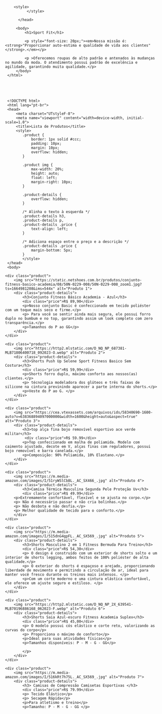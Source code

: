 <!DOCTYPE html>
<html lang="pt-br"> 
    <head>
        <meta charser="UTF-8">
        <title>Sport Fit</title>
        <link rel="stylesheet" href="lay.css">

        <style> 
              </style>
     
          </head>
     
         <body>
             <h1>Sport Fit</h1>
         
             <p style="font-size: 20px;"><em>Nossa missão é: <strong>"Proporcionar auto-estima e qualidade de vida aos clientes"</strong>.</em></p>
         
             <p >Oferecemos roupas de alto padrão e antenados às mudanças no mundo da moda. O atendimento possui padrão de excelência e agilidade, garantindo muita qualidade.</p> 
         </body>
     </html>
     
     
     
     
     
     <!DOCTYPE html>
     <html lang="pt-br">
     <head>
         <meta charset="UTstyleF-8">
         <meta name="viewport" content="width=device-width, initial-scale=1.0">
         <title>Lista de Produtos</title>
         <style>
            .product {
                border: 1px solid #ccc;
                padding: 10px;
                margin: 10px;
                overflow: hidden;
            }
            
            .product img {
                max-width: 20%;
                height: auto;
                float: left;
                margin-right: 10px;
            }
            
            .product-details {
                overflow: hidden;
            }
            
            /* Alinha o texto à esquerda */
            .product-details h3,
            .product-details p,
            .product-details .price {
                text-align: left;
            }
            
            /* Adiciona espaço entre o preço e a descrição */
            .product-details .price {
                margin-bottom: 5px;
            }
            </style>
     </head>
     <body>

    <div class="product">
        <img src="https://static.netshoes.com.br/produtos/conjunto-fitness-basico-academia/08/50N-0229-008/50N-0229-008_zoom1.jpg?ts=1664981208&ims=544x" alt="Produto 1">
        <div class="product-details">
            <h3>Conjunto Fitness Básico Academia - Azul</h3>
            <div class="price">R$ 89,90</div>
            <p>Nosso conjunto Basic é confeccionado em tecido poliéster com um toque mais seco e firme.</p>
            <p> Para você se sentir ainda mais segura, ele possui forro duplo no bumbum e no top, garantindo assim um look completo com zero transparência.</p> 
            <p>Tamanhos do P ao GG</p>
        </div>
    </div>

    <div class="product">
        <img src="https://http2.mlstatic.com/D_NQ_NP_687381-MLB71806400718_092023-O.webp" alt="Produto 2">
        <div class="product-details">
            <h3>Shorts Push Up Selene Sport Fitness Basico Sem Costura</h3>
            <div class="price">R$ 59,99</div>
            <p>Shorts forro duplo, máximo conforto aos nossos(as) clientes.</p> 
            <p> técnologia modeladora dos glúteos e três faixas de silicone na cintura previnindo aparecer a parte interna do shorts.</p> 
            <p>Veste do P ao G. </p>
        </div>
    </div>

    <div class="product">
        <img src="https://cea.vtexassets.com/arquivos/ids/58340690-1600-auto?v=638368894097000000&width=1600&height=auto&aspect=true" alt="Produto 3">
        <div class="product-details">
            <h3>top alça fina bojo removível esportivo ace verde militar</h3>
             <div class="price">R$ 59.99</div>
            <p>Top confeccionado em malha de poliamida. Modelo com caimento ajustado, decote em V, alças finas com reguladores, possui bojo removível e barra canelada.</p>
            <p>Composição: 90% Poliamida, 10% Elastano.</p>
        </div>
    </div>

    <div class="product">
        <img src="https://m.media-amazon.com/images/I/51ryWSlCb8L._AC_SX466_.jpg" alt="Produto 4">
        <div class="product-details">
            <h3>Camisa Térmica Masculina Segunda Pele Proteção Uv</h3>
            <div class="price">R$ 49.99</div>
        <p>Extremamente confortável, flexível e se ajusta no corpo.</p>
        <p> Não é necessário passar e não cria bolinhas.</p>
        <p> Não desbota e não desfia.</p>
        <p> Melhor qualidade de tecido para o conforto.</p>
        </div>
    </div>

    <div class="product">
        <img src="https://m.media-amazon.com/images/I/515dnG4gpFL._AC_SX569_.jpg" alt="Produto 5">
        <div class="product-details">
            <h3>Shorts Masculino 2 em 1 Fitness Bermuda Para Treino</h3>
            <div class="price">R$ 54,30</div>
            <p> O design é construído com um exterior de shorts solto e um interior de shorts legging, ambos feitos de 100% poliéster de alta qualidade.</p>
            <p> O exterior do shorts é espaçoso e arejado, proporcionando liberdade de movimento e permitindo a circulação de ar, ideal para manter você fresco durante os treinos mais intensos. </p>
            <p>Com um corte moderno e uma cintura elástica confortável, ele oferece um ajuste seguro e estiloso. </p>
        </div>
    </div>

    <div class="product">
        <img src="https://http2.mlstatic.com/D_NQ_NP_2X_639541-MLB70196886168_062023-F.webp" alt="Produto 6">
        <div class="product-details">
            <h3>Shorts Saia Azul-escuro Fitness Academia Suplex</h3>
            <div class="price">R$ 45,00</div>
            <p> O modelo possui cós elástico e corte reto, valorizando as curvas do corpo</p>
            <p> Proporciona o máximo de conforto</p>
            <p>Ideal para suas atividades físicas</p>
            <p>Tamanhos disponíveis: P - M - G - GG</p>
            
            </p>
        </div>
    </div>

    <div class="product">
        <img src="https://m.media-amazon.com/images/I/516kRt7h75L._AC_SX569_.jpg" alt="Produto 7">
        <div class="product-details">
            <h3> Camisas de Compressão Camisetas Esportivas </h3>
            <div class="price">R$ 79.99</div>
            <p> Tecido Elástico</p>
            <p> Secagem Rápida</p>
            <p>Para atletismo e treino</p>
            <p>Tamanho: P - M - G - GG </p>

